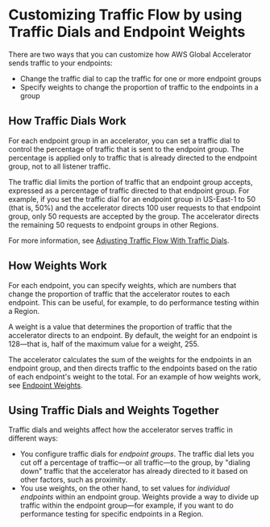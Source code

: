 # Customizing Traffic Flow by using Traffic Dials and Endpoint Weights<a name="introduction-traffic-dials-weights"></a>

There are two ways that you can customize how AWS Global Accelerator sends traffic to your endpoints:
+ Change the traffic dial to cap the traffic for one or more endpoint groups
+ Specify weights to change the proportion of traffic to the endpoints in a group

## How Traffic Dials Work<a name="introduction-traffic-dials-weights.traffic-dial"></a>

For each endpoint group in an accelerator, you can set a traffic dial to control the percentage of traffic that is sent to the endpoint group\. The percentage is applied only to traffic that is already directed to the endpoint group, not to all listener traffic\. 

The traffic dial limits the portion of traffic that an endpoint group accepts, expressed as a percentage of traffic directed to that endpoint group\. For example, if you set the traffic dial for an endpoint group in US\-East\-1 to 50 \(that is, 50%\) and the accelerator directs 100 user requests to that endpoint group, only 50 requests are accepted by the group\. The accelerator directs the remaining 50 requests to endpoint groups in other Regions\.

For more information, see [Adjusting Traffic Flow With Traffic Dials](about-endpoint-groups-traffic-dial.md)\. 

## How Weights Work<a name="introduction-traffic-dials-weights.weights"></a>

For each endpoint, you can specify weights, which are numbers that change the proportion of traffic that the accelerator routes to each endpoint\. This can be useful, for example, to do performance testing within a Region\.

A weight is a value that determines the proportion of traffic that the accelerator directs to an endpoint\. By default, the weight for an endpoint is 128—that is, half of the maximum value for a weight, 255\.

The accelerator calculates the sum of the weights for the endpoints in an endpoint group, and then directs traffic to the endpoints based on the ratio of each endpoint's weight to the total\. For an example of how weights work, see [Endpoint Weights](about-endpoints-endpoint-weights.md)\.

## Using Traffic Dials and Weights Together<a name="introduction-traffic-dials-weights.both"></a>

Traffic dials and weights affect how the accelerator serves traffic in different ways: 
+ You configure traffic dials for *endpoint groups*\. The traffic dial lets you cut off a percentage of traffic—or all traffic—to the group, by "dialing down" traffic that the accelerator has already directed to it based on other factors, such as proximity\.
+ You use weights, on the other hand, to set values for *individual endpoints* within an endpoint group\. Weights provide a way to divide up traffic within the endpoint group—for example, if you want to do performance testing for specific endpoints in a Region\.